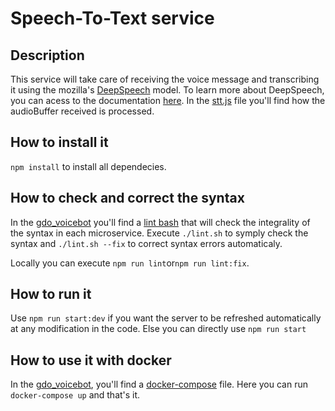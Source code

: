 # Speech-To-Text service

## Description

This service will take care of receiving the voice message and transcribing it using the  mozilla's [DeepSpeech](https://github.com/mozilla/STT) model. To learn more about DeepSpeech, you can acess to the documentation [here](https://mozilla-voice-stt.readthedocs.io/en/latest/index.html). In the [stt.js](https://github.com/dsi-icl/do-voice-interaction/blob/master/gdo_voicebot/stt_service/src/routes/stt.js) file you'll find how the audioBuffer received is processed.

## How to install it

`npm install` to install all dependecies.

## How to check and correct the syntax

In the [gdo_voicebot](https://github.com/dsi-icl/do-voice-interaction/tree/master/gdo_voicebot) you'll find a [lint bash](https://github.com/dsi-icl/do-voice-interaction/blob/master/gdo_voicebot/lint.sh) that will check the integrality of the syntax in each microservice. Execute `./lint.sh` to symply check the syntax and `./lint.sh --fix` to correct syntax errors automaticaly.

Locally you can execute `npm run lint`or`npm run lint:fix`.

## How to run it

 Use `npm run start:dev` if you want the server to be refreshed automatically at any modification in the code. Else you can directly use `npm run start`

## How to use it with docker

In the [gdo_voicebot](https://github.com/dsi-icl/do-voice-interaction/tree/master/gdo_voicebot), you'll find a [docker-compose](https://github.com/dsi-icl/do-voice-interaction/blob/master/gdo_voicebot/docker-compose.yml) file. Here you can run `docker-compose up` and that's it.
